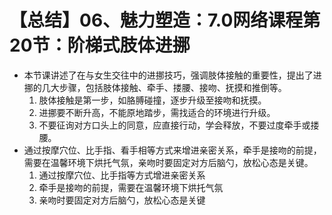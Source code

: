 # 【总结】06、魅力塑造：7.0网络课程第20节：阶梯式肢体进挪

-   本节课讲述了在与女生交往中的进挪技巧，强调肢体接触的重要性，提出了进挪的几大步骤，包括肢体接触、牵手、搂腰、接吻、抚摸和推倒等。
    1.  肢体接触是第一步，如胳膊碰撞，逐步升级至接吻和抚摸。
    2.  进挪要不断升高，不能原地踏步，需找适合的环境进行升级。
    3.  不要征询对方口头上的同意，应直接行动，学会释放，不要过度牵手或搂腰。
-   通过按摩穴位、比手指、看手相等方式来增进亲密关系，牵手是接吻的前提，需要在温馨环境下烘托气氛，亲吻时要固定对方后脑勺，放松心态是关键。
    1.  通过按摩穴位、比手指等方式增进亲密关系
    2.  牵手是接吻的前提，需要在温馨环境下烘托气氛
    3.  亲吻时要固定对方后脑勺，放松心态是关键